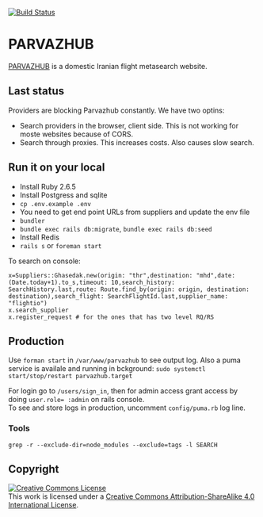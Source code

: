 [![Build Status](https://travis-ci.org/sizief/parvazhub.svg?branch=master)](https://travis-ci.org/sizief/parvazhub)  
  
# PARVAZHUB
[PARVAZHUB](https://parvazhub.com) is a domestic Iranian flight metasearch website.  
  
## Last status
Providers are blocking Parvazhub constantly. We have two optins:
- Search providers in the browser, client side. This is not working for moste websites because of CORS.
- Search through proxies. This increases costs. Also causes slow search.

## Run it on your local 
- Install Ruby 2.6.5
- Install Postgress and sqlite
- `cp .env.example .env` 
- You need to get end point URLs from suppliers and update the env file
- `bundler`
- `bundle exec rails db:migrate`, `bundle exec rails db:seed`
- Install Redis
- `rails s` or `foreman start` 

To search on console:  
```
x=Suppliers::Ghasedak.new(origin: "thr",destination: "mhd",date: (Date.today+1).to_s,timeout: 10,search_history: SearchHistory.last,route: Route.find_by(origin: origin, destination: destination),search_flight: SearchFlightId.last,supplier_name: "flightio")
x.search_supplier
x.register_request # for the ones that has two level RQ/RS
```

## Production
Use `forman start` in `/var/www/parvazhub` to see output log. Also a puma service is availale and running in bckground: `sudo systemctl start/stop/restart parvazhub.target`
  
For login go to `/users/sign_in`, then for admin access grant access by doing `user.role= :admin` on rails console.  
To see and store logs in production, uncomment `config/puma.rb` log line.

### Tools
```
grep -r --exclude-dir=node_modules --exclude=tags -l SEARCH
```

## Copyright
<a rel="license" href="http://creativecommons.org/licenses/by-sa/4.0/"><img alt="Creative Commons License" style="border-width:0" src="https://i.creativecommons.org/l/by-sa/4.0/88x31.png" /></a><br />This work is licensed under a <a rel="license" href="http://creativecommons.org/licenses/by-sa/4.0/">Creative Commons Attribution-ShareAlike 4.0 International License</a>.
